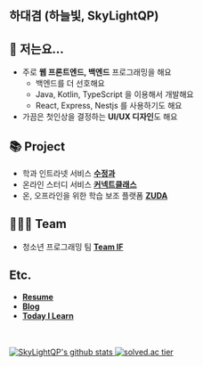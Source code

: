 ## 하대겸 (하늘빛, SkyLightQP)

## 👋 저는요...

- 주로 **웹 프론트엔드, 백엔드** 프로그래밍을 해요
  - 백엔드를 더 선호해요
  - Java, Kotlin, TypeScript 을 이용해서 개발해요
  - React, Express, Nestjs 를 사용하기도 해요
- 가끔은 첫인상을 결정하는 **UI/UX 디자인**도 해요

## 📚 Project

- 학과 인트라넷 서비스 **[수정과](https://github.com/swjb-sinamon/)**
- 온라인 스터디 서비스 **[커넥트클래스](https://github.com/real-compacted-developer/connect-class/)**
- 온, 오프라인을 위한 학습 보조 플랫폼 **[ZUDA](https://github.com/zzuda/)**

## 👩‍👧‍👦 Team

- 청소년 프로그래밍 팀 **[Team IF](https://github.com/Team-IF)**

## Etc.

- **[Resume](https://daegyeo.me)**
- **[Blog](https://blog.daegyeo.me/)**
- **[Today I Learn](https://til.skylightqp.kr)**

<br />
<br />

<a href="https://github.com/SkyLightQP" target="_blank">
  <img src="https://github-readme-stats.vercel.app/api?username=SkyLightQP&count_private=true&show_icons=true" alt="SkyLightQP's github stats" />
</a>
<a href="https://solved.ac/combbm" target="_blank">
  <img src="http://mazassumnida.wtf/api/v2/generate_badge?boj=combbm" alt="solved.ac tier" />
</a>
